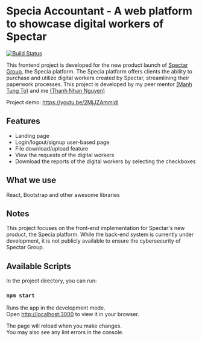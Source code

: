 # Specia Accountant - A web platform to showcase digital workers of Spectar

[![Build Status](https://dev.azure.com/SpectarRPA/SpectarRPA/_apis/build/status/SpeciaPortal?branchName=master)](https://dev.azure.com/SpectarRPA/SpectarRPA/_build/latest?definitionId=9&branchName=master)

This frontend project is developed for the new product launch of [Spectar Group](https://spectargroup.com), the Specia platform. The Specia platform offers clients the ability to purchase and utilize digital workers created by Spectar, streamlining their paperwork processes. This project is developed by my peer mentor [(Manh Tung To)](https://github.com/tunganh5005) and me [(Thanh Nhan Nguyen)](https://github.com/ThanhNhan2002)

Project demo: https://youtu.be/2MjJZAmmidI

## Features
* Landing page
* Login/logout/signup user-based page
* File download/upload feature
* View the requests of the digital workers
* Download the reports of the digital workers by selecting the checkboxes
  
## What we use
React, Bootstrap and other awesome libraries

## Notes 
This project focuses on the front-end implementation for Spectar's new product, the Specia platform. While the back-end system is currently under development, it is not publicly available to ensure the cybersecurity of Spectar Group.

## Available Scripts
In the project directory, you can run:

### `npm start`

Runs the app in the development mode.\
Open [http://localhost:3000](http://localhost:3000) to view it in your browser.

The page will reload when you make changes.\
You may also see any lint errors in the console.
